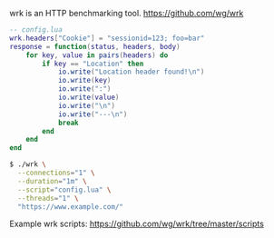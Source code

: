 wrk is an HTTP benchmarking tool. https://github.com/wg/wrk
```lua
-- config.lua
wrk.headers["Cookie"] = "sessionid=123; foo=bar"
response = function(status, headers, body)
    for key, value in pairs(headers) do
        if key == "Location" then
            io.write("Location header found!\n")
            io.write(key)
            io.write(":")
            io.write(value)
            io.write("\n")
            io.write("---\n")
            break
        end
    end
end
```
```sh
$ ./wrk \
  --connections="1" \
  --duration="1m" \
  --script="config.lua" \
  --threads="1" \
  "https://www.example.com/"
```

Example wrk scripts: https://github.com/wg/wrk/tree/master/scripts